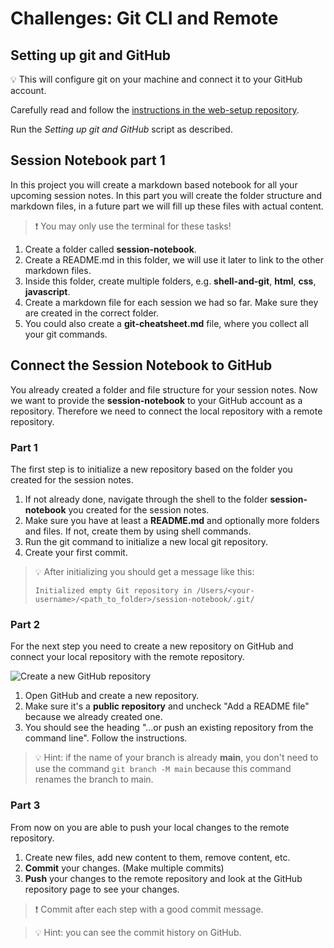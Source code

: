 # Challenges: Git CLI and Remote

## Setting up git and GitHub

💡 This will configure git on your machine and connect it to your GitHub account.

Carefully read and follow the
[instructions in the web-setup repository](https://github.com/neuefische/web-setup#-setting-up-git-and-github).

Run the _Setting up git and GitHub_ script as described.

## Session Notebook part 1

In this project you will create a markdown based notebook for all your upcoming session notes. In
this part you will create the folder structure and markdown files, in a future part we will fill up
these files with actual content.

> ❗️ You may only use the terminal for these tasks!

1. Create a folder called **session-notebook**.
2. Create a README.md in this folder, we will use it later to link to the other markdown files.
3. Inside this folder, create multiple folders, e.g. **shell-and-git**, **html**, **css**,
   **javascript**.
4. Create a markdown file for each session we had so far. Make sure they are created in the correct
   folder.
5. You could also create a **git-cheatsheet.md** file, where you collect all your git commands.

## Connect the Session Notebook to GitHub

You already created a folder and file structure for your session notes. Now we want to provide the
**session-notebook** to your GitHub account as a repository. Therefore we need to connect the local
repository with a remote repository.

### Part 1

The first step is to initialize a new repository based on the folder you created for the session
notes.

1. If not already done, navigate through the shell to the folder **session-notebook** you created
   for the session notes.
2. Make sure you have at least a **README.md** and optionally more folders and files. If not, create
   them by using shell commands.
3. Run the git command to initialize a new local git repository.
4. Create your first commit.

> 💡 After initializing you should get a message like this:
>
> ```
> Initialized empty Git repository in /Users/<your-username>/<path_to_folder>/session-notebook/.git/
> ```

### Part 2

For the next step you need to create a new repository on GitHub and connect your local repository
with the remote repository.

![Create a new GitHub repository](assets/create-new-repository.png)

1.  Open GitHub and create a new repository.
2.  Make sure it's a **public repository** and uncheck "Add a README file" because we already
    created one.
3.  You should see the heading "…or push an existing repository from the command line". Follow the
    instructions.

> 💡 Hint: if the name of your branch is already **main**, you don't need to use the command
> `git branch -M main` because this command renames the branch to main.

### Part 3

From now on you are able to push your local changes to the remote repository.

1. Create new files, add new content to them, remove content, etc.
2. **Commit** your changes. (Make multiple commits)
3. **Push** your changes to the remote repository and look at the GitHub repository page to see your
   changes.

> ❗️ Commit after each step with a good commit message.

> 💡 Hint: you can see the commit history on GitHub.

